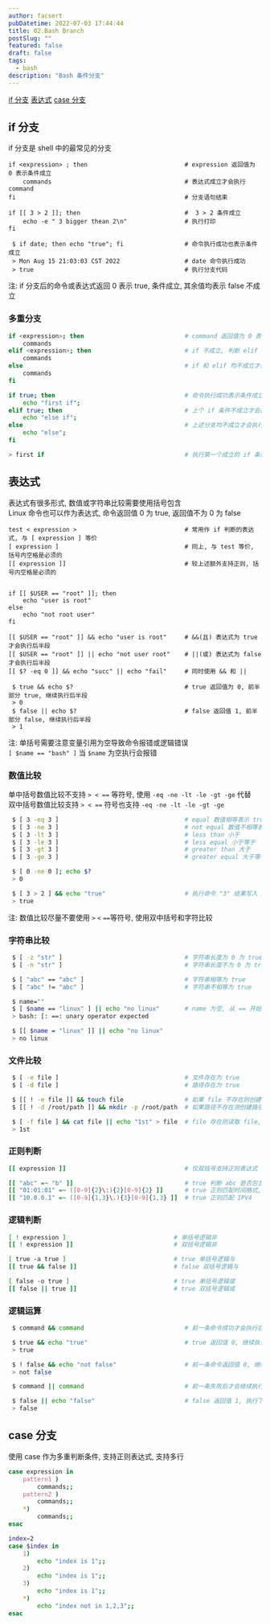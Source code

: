 ```yaml
---
author: facsert
pubDatetime: 2022-07-03 17:44:44
title: 02.Bash Branch
postSlug: ""
featured: false
draft: false
tags:
  - bash
description: "Bash 条件分支"
---
```


<!--
 * @Author       : facsert
 * @Date         : 2023-07-07 17:44:44
 * @LastEditTime: 2023-12-13 22:51:29
 * @Description  : edit description
-->

[if 分支](#if-分支)
[表达式](#表达式)
[case 分支](#case-分支)

## if 分支

if 分支是 shell 中的最常见的分支

```shell
if <expression> ; then                           # expression 返回值为 0 表示条件成立
    commands                                     # 表达式成立才会执行 command
fi                                               # 分支语句结束

if [[ 3 > 2 ]]; then                             #  3 > 2 条件成立
    echo -e " 3 bigger thean 2\n"                # 执行打印
fi

 $ if date; then echo "true"; fi                 # 命令执行成功也表示条件成立
 > Mon Aug 15 21:03:03 CST 2022                  # date 命令执行成功
 > true                                          # 执行分支代码
```

注: if 分支后的命令或表达式返回 0 表示 true, 条件成立, 其余值均表示 false 不成立

### 多重分支

```bash
if <expression>; then                            # command 返回值为 0 表示条件成立
    commands
elif <expression>; then                          # if 不成立, 判断 elif
    commands
else                                             # if 和 elif 均不成立才执行
    commands
fi

if true; then                                    # 命令执行成功表示条件成立
    echo "first if";
elif true; then                                  # 上个 if 条件不成立才会执行判断
    echo "else if";
else                                             # 上述分支均不成立才会执行
    echo "else";
fi

> first if                                       # 执行第一个成立的 if 条件
```

## 表达式

表达式有很多形式, 数值或字符串比较需要使用括号包含  
Linux 命令也可以作为表达式, 命令返回值 0 为 true, 返回值不为 0 为 false

```shell
test < expression >                              # 常用作 if 判断的表达式, 与 [ expression ] 等价
[ expression ]                                   # 同上, 与 test 等价, 括号内空格是必须的
[[ expression ]]                                 # 较上述额外支持正则, 括号内空格是必须的


if [[ $USER == "root" ]]; then
    echo "user is root"
else
    echo "not root user"
fi

[[ $USER == "root" ]] && echo "user is root"     # &&(且) 表达式为 true 才会执行后半段
[[ $USER == "root" ]] || echo "not user root"    # ||(或) 表达式为 false 才会执行后半段
[[ $? -eq 0 ]] && echo "succ" || echo "fail"     # 同时使用 && 和 ||

 $ true && echo $?                               # true 返回值为 0, 前半部分 true, 继续执行后半段
 > 0
 $ false || echo $?                              # false 返回值 1, 前半部分 false, 继续执行后半段
 > 1
```

注: 单括号需要注意变量引用为空导致命令报错或逻辑错误  
`[ $name == "bash" ]` 当 `$name` 为空执行会报错

### 数值比较

单中括号数值比较不支持 `> < ==` 等符号, 使用 `-eq -ne -lt -le -gt -ge` 代替  
双中括号数值比较支持 `> < ==` 符号也支持 `-eq -ne -lt -le -gt -ge`

```bash
 $ [ 3 -eq 3 ]                                   # equal 数值相等表示 true
 $ [ 3 -ne 3 ]                                   # not equal 数值不相等表示 true
 $ [ 3 -lt 3 ]                                   # less than 小于
 $ [ 3 -le 3 ]                                   # less equal 小于等于
 $ [ 3 -gt 3 ]                                   # greater than 大于
 $ [ 3 -ge 3 ]                                   # greater equal 大于等于

 $ [ 0 -ne 0 ]; echo $?
 > 0

 $ [ 3 > 2 ] && echo "true"                      # 执行命令 "3" 结果写入 2 文件, 执行成功打印 true
 > true
```

注: 数值比较尽量不要使用 `>` `<` `==`等符号, 使用双中括号和字符比较

### 字符串比较

```bash
 $ [ -z "str" ]                                  # 字符串长度为 0 为 true
 $ [ -n "str" ]                                  # 字符串长度不为 0 为 true

 $ [ "abc" == "abc" ]                            # 字符串相等为 true
 $ [ "abc" != "abc" ]                            # 字符串不相等为 true

 $ name=""
 $ [ $name == "linux" ] || echo "no linux"       # name 为空, 从 == 开始执行, 报错
 > bash: [: ==: unary operator expected

 $ [[ $name = "linux" ]] || echo "no linux"
 > no linux
```

### 文件比较

```bash
 $ [ -e file ]                                   # 文件存在为 true
 $ [ -d file ]                                   # 路径存在为 true

 $ [[ ! -e file ]] && touch file                 # 如果 file 不存在则创建 file
 $ [[ ! -d /root/path ]] && mkdir -p /root/path  # 如果路径不存在测创建路径

 $ [ -f file ] && cat file || echo "1st" > file  # file 存在则读取 file, 不存在则创建并写入 "1st"
 > 1st
```

### 正则判断

```bash
[[ expression ]]                                 # 仅双括号支持正则表达式

[[ "abc" =~ "b" ]]                               # true 判断 abc 是否包含 b
[[ "01:01:01" =~ ([0-9]{2}\:){2}[0-9]{2} ]]      # true 正则匹配时间格式, 正则表达式不能用引号包含
[[ "10.0.0.1" =~ ([0-9]{1,3}\.){3}[0-9]{1,3} ]]  # true 正则匹配 IPV4
```

### 逻辑判断

```bash
[ ! expression ]                              # 单括号逻辑非
[[ ! expression ]]                            # 双括号逻辑非

[ true -a true ]                              # true 单括号逻辑与
[[ true && false ]]                           # false 双括号逻辑与

[ false -o true ]                             # true 单括号逻辑或
[[ false || true ]]                           # true 双括号逻辑或
```

### 逻辑运算

```bash
 $ command && command                            # 前一条命令成功才会执行后一条

 $ true && echo "true"                           # true 返回值 0, 继续执行
 > true

 $ ! false && echo "not false"                   # 前一条命令返回值 0, 继续执行
 > not false

 $ command || command                            # 前一条失败后才会继续执行后一条

 $ false || echo "false"                         # false 返回值 1, 执行下一条
 > false
```

## case 分支

使用 case 作为多重判断条件, 支持正则表达式, 支持多行

```bash
case expression in
    pattern1 )
        commands;;
    pattern2 )
        commands;;
    *)
        commands;;
esac

index=2
case $index in
    1)
        echo "index is 1";;
    2)
        echo "index is 1";;
    3)
        echo "index is 1";;
    *)
        echo "index not in 1,2,3";;
esac
```
